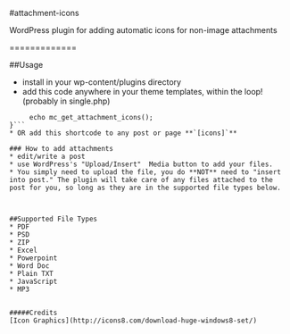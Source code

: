#attachment-icons

WordPress plugin for adding automatic icons for non-image attachments

=============

##Usage
* install in your wp-content/plugins directory
* add this code anywhere in your theme templates, within the loop! (probably in single.php)
```if(function_exists('mc_get_attachment_icons')){
     echo mc_get_attachment_icons();
}```
* OR add this shortcode to any post or page **`[icons]`**

### How to add attachments
* edit/write a post
* use WordPress's "Upload/Insert"  Media button to add your files. 
* You simply need to upload the file, you do **NOT** need to "insert into post." The plugin will take care of any files attached to the post for you, so long as they are in the supported file types below. 



##Supported File Types
* PDF
* PSD
* ZIP
* Excel
* Powerpoint
* Word Doc
* Plain TXT
* JavaScript
* MP3


#####Credits
[Icon Graphics](http://icons8.com/download-huge-windows8-set/)
